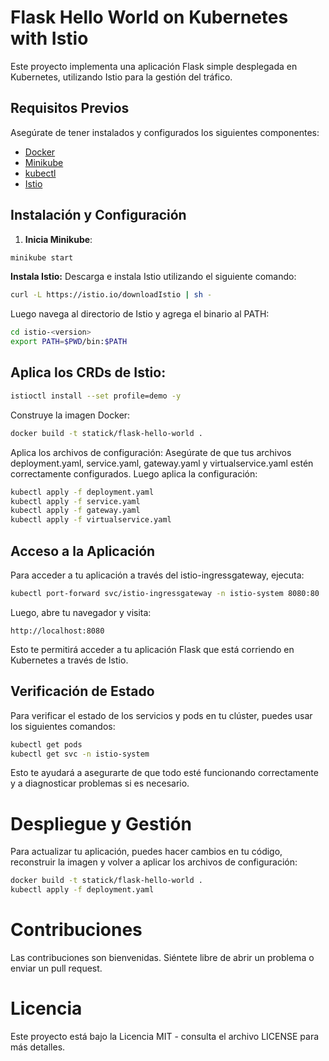 # Flask Hello World on Kubernetes with Istio

Este proyecto implementa una aplicación Flask simple desplegada en Kubernetes, utilizando Istio para la gestión del tráfico.

## Requisitos Previos

Asegúrate de tener instalados y configurados los siguientes componentes:

- [Docker](https://docs.docker.com/get-docker/)
- [Minikube](https://minikube.sigs.k8s.io/docs/start/)
- [kubectl](https://kubernetes.io/docs/tasks/tools/install-kubectl/)
- [Istio](https://istio.io/latest/docs/setup/getting-started/#download)

## Instalación y Configuración

1. **Inicia Minikube**:
```bash
minikube start
```
**Instala Istio:** Descarga e instala Istio utilizando el siguiente comando:

```bash
curl -L https://istio.io/downloadIstio | sh -
```
Luego navega al directorio de Istio y agrega el binario al PATH:

```bash
cd istio-<version>
export PATH=$PWD/bin:$PATH
```

## Aplica los CRDs de Istio:

```bash
istioctl install --set profile=demo -y
```

Construye la imagen Docker:

```bash
docker build -t statick/flask-hello-world .
```

Aplica los archivos de configuración: Asegúrate de que tus archivos deployment.yaml, service.yaml, gateway.yaml y virtualservice.yaml estén correctamente configurados. Luego aplica la configuración:

```bash
kubectl apply -f deployment.yaml
kubectl apply -f service.yaml
kubectl apply -f gateway.yaml
kubectl apply -f virtualservice.yaml
```

## Acceso a la Aplicación
Para acceder a tu aplicación a través del istio-ingressgateway, ejecuta:

```bash
kubectl port-forward svc/istio-ingressgateway -n istio-system 8080:80
```

Luego, abre tu navegador y visita:

```
http://localhost:8080
```
Esto te permitirá acceder a tu aplicación Flask que está corriendo en Kubernetes a través de Istio.

## Verificación de Estado

Para verificar el estado de los servicios y pods en tu clúster, puedes usar los siguientes comandos:

```bash
kubectl get pods
kubectl get svc -n istio-system
```
Esto te ayudará a asegurarte de que todo esté funcionando correctamente y a diagnosticar problemas si es necesario.

# Despliegue y Gestión

Para actualizar tu aplicación, puedes hacer cambios en tu código, reconstruir la imagen y volver a aplicar los archivos de configuración:

```bash
docker build -t statick/flask-hello-world .
kubectl apply -f deployment.yaml
```

# Contribuciones

Las contribuciones son bienvenidas. Siéntete libre de abrir un problema o enviar un pull request.

# Licencia

Este proyecto está bajo la Licencia MIT - consulta el archivo LICENSE para más detalles.

